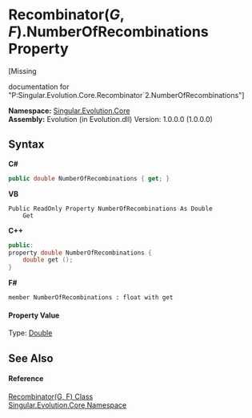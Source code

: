 # Recombinator(*G*, *F*).NumberOfRecombinations Property 
 

\[Missing <summary> documentation for "P:Singular.Evolution.Core.Recombinator`2.NumberOfRecombinations"\]

**Namespace:**&nbsp;<a href="7a43d210-bf66-e44d-0f97-e9e0fe26b1b8">Singular.Evolution.Core</a><br />**Assembly:**&nbsp;Evolution (in Evolution.dll) Version: 1.0.0.0 (1.0.0.0)

## Syntax

**C#**<br />
``` C#
public double NumberOfRecombinations { get; }
```

**VB**<br />
``` VB
Public ReadOnly Property NumberOfRecombinations As Double
	Get
```

**C++**<br />
``` C++
public:
property double NumberOfRecombinations {
	double get ();
}
```

**F#**<br />
``` F#
member NumberOfRecombinations : float with get

```


#### Property Value
Type: <a href="http://msdn2.microsoft.com/en-us/library/643eft0t" target="_blank">Double</a>

## See Also


#### Reference
<a href="a541bb07-a9c0-980e-c4b8-3bbc2cd7d3a3">Recombinator(G, F) Class</a><br /><a href="7a43d210-bf66-e44d-0f97-e9e0fe26b1b8">Singular.Evolution.Core Namespace</a><br />